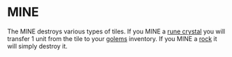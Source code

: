 # MINE

The MINE destroys various types of tiles. If you MINE a [rune crystal](rune_crystals) you will transfer 1 unit from the tile to your [golems](golem) inventory. If you MINE a [rock](rock) it will simply destroy it.

